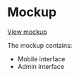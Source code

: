 # Mockup

[View mockup](http://gg.whs.in.th/mockup/)

The mockup contains:

- Mobile interface
- Admin interface
